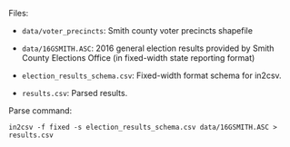 Files:

* `data/voter_precincts`: Smith county voter precincts shapefile
* `data/16GSMITH.ASC`: 2016 general election results provided by Smith County Elections Office (in fixed-width state reporting format)

* `election_results_schema.csv`: Fixed-width format schema for in2csv.
* `results.csv`: Parsed results.

Parse command:

```
in2csv -f fixed -s election_results_schema.csv data/16GSMITH.ASC > results.csv
```
